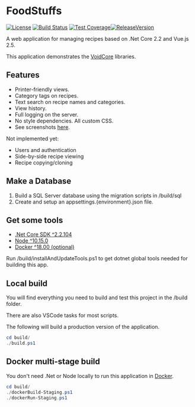 # FoodStuffs

[![License](https://img.shields.io/github/license/void-type/FoodStuffs.svg?style=flat-square)](https://github.com/void-type/FoodStuffs/blob/master/LICENSE.txt)
[![Build Status](https://img.shields.io/azure-devops/build/void-type/FoodStuffs/4.svg?style=flat-square)](https://dev.azure.com/void-type/FoodStuffs/_build/latest?definitionId=4&branchName=master)
[![Test Coverage](https://img.shields.io/azure-devops/coverage/void-type/FoodStuffs/4.svg?style=flat-square)](https://dev.azure.com/void-type/FoodStuffs/_build/latest?definitionId=4&branchName=master)[![ReleaseVersion](https://img.shields.io/github/release/void-type/FoodStuffs.svg?style=flat-square)](https://github.com/void-type/FoodStuffs/releases)

A web application for managing recipes based on .Net Core 2.2 and Vue.js 2.5.

This application demonstrates the [VoidCore](https://github.com/void-type/VoidCore) libraries.

## Features

* Printer-friendly views.
* Category tags on recipes.
* Text search on recipe names and categories.
* View history.
* Full logging on the server.
* No style dependencies. All custom CSS.
* See screenshots [here](docs/screenshots.md).

Not implemented yet:

* Users and authentication
* Side-by-side recipe viewing
* Recipe copying/cloning

## Make a Database

1. Build a SQL Server database using the migration scripts in /build/sql
2. Create and setup an appsettings.{environment}.json file.

## Get some tools

* [.Net Core SDK ^2.2.104](https://www.microsoft.com/net/download)
* [Node ^10.15.0](https://nodejs.org/en/)
* [Docker ^18.00 (optional)](https://docker.com)

Run /build/installAndUpdateTools.ps1 to get dotnet global tools needed for building this app.

## Local build

You will find everything you need to build and test this project in the /build folder.

There are also VSCode tasks for most scripts.

The following will build a production version of the application.

```powershell
cd build/
./build.ps1
```

## Docker multi-stage build

You don't need .Net or Node locally to run this application in [Docker](https://www.docker.com/).

```powershell
cd build/
./dockerBuild-Staging.ps1
./dockerRun-Staging.ps1
```
